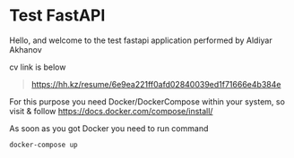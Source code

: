 # Test FastAPI

Hello, and welcome to the test fastapi application performed by Aldiyar Akhanov

cv link is below

> https://hh.kz/resume/6e9ea221ff0afd02840039ed1f71666e4b384e

For this purpose you need Docker/DockerCompose within your system, so visit & follow https://docs.docker.com/compose/install/

As soon as you got Docker you need to run command

`docker-compose up`
